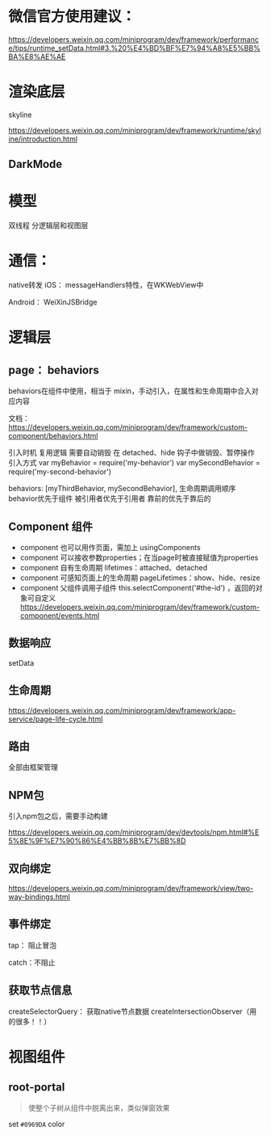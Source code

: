 
# 微信官方使用建议： 
https://developers.weixin.qq.com/miniprogram/dev/framework/performance/tips/runtime_setData.html#3.%20%E4%BD%BF%E7%94%A8%E5%BB%BA%E8%AE%AE

# 渲染底层
skyline

https://developers.weixin.qq.com/miniprogram/dev/framework/runtime/skyline/introduction.html


## DarkMode


# 模型
双线程
分逻辑层和视图层

# 通信： 
native转发
  iOS： messageHandlers特性，在WKWebView中

  Android： WeiXinJSBridge





# 逻辑层
## page： behaviors
behaviors在组件中使用，相当于 mixin，手动引入，在属性和生命周期中合入对应内容

文档： https://developers.weixin.qq.com/miniprogram/dev/framework/custom-component/behaviors.html

引入时机
复用逻辑
需要自动销毁
在 detached、hide 钩子中做销毁、暂停操作
引入方式
var myBehavior = require('my-behavior')
var mySecondBehavior = require('my-second-behavior')
 
behaviors: [myThirdBehavior, mySecondBehavior],
生命周期调用顺序
behavior优先于组件
被引用者优先于引用者
靠前的优先于靠后的




## Component 组件
- component 也可以用作页面，需加上 usingComponents
- component 可以接收参数properties；在当page时被直接赋值为properties
- component 自有生命周期 lifetimes：attached、detached
- component 可感知页面上的生命周期 pageLifetimes：show、hide、resize
- component 父组件调用子组件 this.selectComponent('#the-id') ，返回的对象可自定义
  https://developers.weixin.qq.com/miniprogram/dev/framework/custom-component/events.html





## 数据响应
setData







## 生命周期
https://developers.weixin.qq.com/miniprogram/dev/framework/app-service/page-life-cycle.html



## 路由
全部由框架管理



## NPM包
引入npm包之后，需要手动构建

https://developers.weixin.qq.com/miniprogram/dev/devtools/npm.html#%E5%8E%9F%E7%90%86%E4%BB%8B%E7%BB%8D



## 双向绑定
https://developers.weixin.qq.com/miniprogram/dev/framework/view/two-way-bindings.html



## 事件绑定
tap： 阻止冒泡

catch：不阻止



## 获取节点信息
createSelectorQuery： 获取native节点数据
createIntersectionObserver（用的很多！！）


# 视图组件

## root-portal
> 使整个子树从组件中脱离出来，类似弹窗效果

set `#0969DA` color



